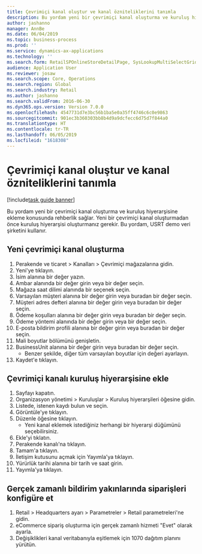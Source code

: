 ```yaml
---
title: Çevrimiçi kanal oluştur ve kanal özniteliklerini tanımla
description: Bu yordam yeni bir çevrimiçi kanal oluşturma ve kuruluş hiyerarşisine ekleme konusunda rehberlik sağlar.
author: jashanno
manager: AnnBe
ms.date: 06/04/2019
ms.topic: business-process
ms.prod: ''
ms.service: dynamics-ax-applications
ms.technology: ''
ms.search.form: RetailSPOnlineStoreDetailPage, SysLookupMultiSelectGrid, DimensionLookup, OMHierarchyManager, HierarchyDesigner, OMNodeSelection, HierarchyPublishAndCloseForm
audience: Application User
ms.reviewer: josaw
ms.search.scope: Core, Operations
ms.search.region: Global
ms.search.industry: Retail
ms.author: jashanno
ms.search.validFrom: 2016-06-30
ms.dyn365.ops.version: Version 7.0.0
ms.openlocfilehash: 4547731d7e3bc56b1ba5e0a35ff4746c6c0e9863
ms.sourcegitcommit: 901ec3b360303bb8b4d9a9dcfecc6d75d7f844a0
ms.translationtype: HT
ms.contentlocale: tr-TR
ms.lasthandoff: 06/05/2019
ms.locfileid: "1618308"
---
```

# <a name="create-online-channel-and-define-channel-attributes"></a>Çevrimiçi kanal oluştur ve kanal özniteliklerini tanımla

[!include[task guide banner](../includes/task-guide-banner.md)]

Bu yordam yeni bir çevrimiçi kanal oluşturma ve kuruluş hiyerarşisine ekleme konusunda rehberlik sağlar. Yeni bir çevrimiçi kanal oluşturmadan önce kuruluş hiyerarşisi oluşturmanız gerekir. Bu yordam, USRT demo veri şirketini kullanır.


## <a name="create-a-new-online-channel"></a>Yeni çevrimiçi kanal oluşturma
1. Perakende ve ticaret > Kanalları > Çevrimiçi mağazalarına gidin.
2. Yeni'ye tıklayın.
3. İsim alanına bir değer yazın.
4. Ambar alanında bir değer girin veya bir değer seçin.
5. Mağaza saat dilimi alanında bir seçenek seçin.
6. Varsayılan müşteri alanına bir değer girin veya buradan bir değer seçin.
7. Müşteri adres defteri alanına bir değer girin veya buradan bir değer seçin.
8. Ödeme koşulları alanına bir değer girin veya buradan bir değer seçin.
9. Ödeme yöntemi alanında bir değer girin veya bir değer seçin.
10. E-posta bildirim profili alanına bir değer girin veya buradan bir değer seçin.
11. Mali boyutlar bölümünü genişletin.
12. BusinessUnit alanına bir değer girin veya buradan bir değer seçin.
    * Benzer şekilde, diğer tüm varsayılan boyutlar için değeri ayarlayın.  
13. Kaydet'e tıklayın.

## <a name="add-the-online-channel-to-organization-hierarchy"></a>Çevrimiçi kanalı kuruluş hiyerarşisine ekle
1. Sayfayı kapatın.
2. Organizasyon yönetimi > Kuruluşlar > Kuruluş hiyerarşileri öğesine gidin.
3. Listede, istenen kaydı bulun ve seçin.
4. Görüntüle'ye tıklayın.
5. Düzenle öğesine tıklayın.
    * Yeni kanal eklemek istediğiniz herhangi bir hiyerarşi düğümünü seçebilirsiniz.  
6. Ekle'yi tıklatın.
7. Perakende kanalı'na tıklayın.
8. Tamam'a tıklayın.
9. İletişim kutusunu açmak için Yayımla'ya tıklayın.
10. Yürürlük tarihi alanına bir tarih ve saat girin.
11. Yayımla'ya tıklayın.

## <a name="configure-orders-for-near-realtime-notification"></a>Gerçek zamanlı bildirim yakınlarında siparişleri konfigüre et
1. Retail > Headquarters ayarı > Parametreler > Retail parametreleri'ne gidin.
2. eCommerce sipariş oluşturma için gerçek zamanlı hizmeti "Evet" olarak ayarla.
3. Değişiklikleri kanal veritabanıyla eşitlemek için 1070 dağıtım planını yürütün. 


